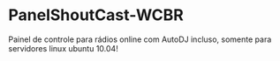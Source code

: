 PanelShoutCast-WCBR
===================

Painel de controle para rádios online com AutoDJ incluso, somente para servidores linux ubuntu 10.04!
